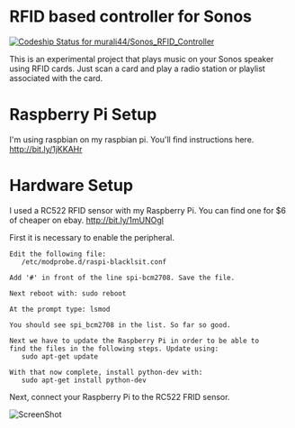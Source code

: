 RFID based controller for Sonos
===============================

[ ![Codeship Status for murali44/Sonos_RFID_Controller](https://www.codeship.io/projects/a2d7e410-dde9-0131-2d72-66d7dc599325/status)](https://www.codeship.io/projects/24742)

This is an experimental project that plays music on your
Sonos speaker using RFID cards. Just scan a card and play
a radio station or playlist associated with the card.


Raspberry Pi Setup
==================

I'm using raspbian on my raspbian pi.
You'll find instructions here. http://bit.ly/1jKKAHr

Hardware Setup
==============

I used a RC522 RFID sensor with my Raspberry Pi.
You can find one for $6 of cheaper on ebay. http://bit.ly/1mUNOgl


First it is necessary to enable the peripheral.

    Edit the following file:
       /etc/modprobe.d/raspi-blacklsit.conf

    Add '#' in front of the line spi-bcm2708. Save the file.

    Next reboot with: sudo reboot

    At the prompt type: lsmod

    You should see spi_bcm2708 in the list. So far so good.

    Next we have to update the Raspberry Pi in order to be able to
    find the files in the following steps. Update using:
       sudo apt-get update

    With that now complete, install python-dev with:
       sudo apt-get install python-dev

 Next, connect your Raspberry Pi to the RC522 FRID sensor.

 ![ScreenShot](http://3.bp.blogspot.com/-93KdBuWD1g8/UdEamKhesBI/AAAAAAAADdg/AtIY45vsAgs/s715/Diagrama_Conexion.jpeg)
